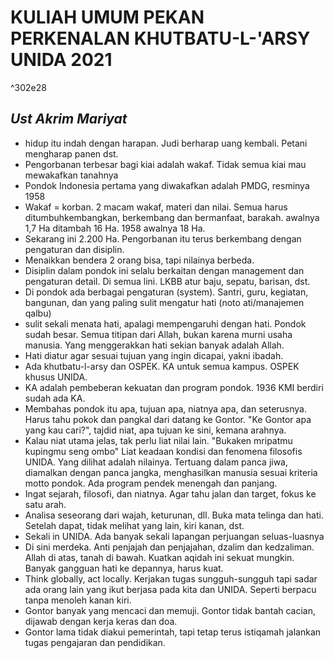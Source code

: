 # KULIAH UMUM PEKAN PERKENALAN KHUTBATU-L-'ARSY UNIDA 2021

^302e28

## *Ust Akrim Mariyat* 
+ hidup itu indah dengan harapan. Judi berharap uang kembali. Petani mengharap panen dst.
+ Pengorbanan terbesar bagi kiai adalah wakaf. Tidak semua kiai mau mewakafkan tanahnya
+ Pondok Indonesia pertama yang diwakafkan adalah PMDG, resminya 1958
+ Wakaf = korban. 2 macam wakaf, materi dan nilai. Semua harus ditumbuhkembangkan, berkembang dan bermanfaat, barakah. awalnya 1,7 Ha ditambah 16 Ha. 1958 awalnya 18 Ha.
+ Sekarang ini 2.200 Ha. Pengorbanan itu terus berkembang dengan pengaturan dan disiplin.
+ Menaikkan bendera 2 orang bisa, tapi nilainya berbeda.
+ Disiplin dalam pondok ini selalu berkaitan dengan management dan pengaturan detail. Di semua lini. LKBB atur baju, sepatu, barisan, dst. 
+ Di pondok ada berbagai pengaturan (system). Santri, guru, kegiatan, bangunan, dan yang paling sulit mengatur hati (noto ati/manajemen qalbu)
+ sulit sekali menata hati, apalagi mempengaruhi dengan hati. Pondok sudah besar. Semua titipan dari Allah, bukan karena murni usaha manusia. Yang menggerakkan hati sekian banyak adalah Allah.
+ Hati diatur agar sesuai tujuan yang ingin dicapai, yakni ibadah.
+ Ada khutbatu-l-arsy dan OSPEK. KA untuk semua kampus. OSPEK khusus UNIDA.
+ KA adalah pembeberan kekuatan dan program pondok. 1936 KMI berdiri sudah ada KA.
+ Membahas pondok itu apa, tujuan apa, niatnya apa, dan seterusnya. Harus tahu pokok dan pangkal dari datang ke Gontor. "Ke Gontor apa yang kau cari?", tajdid niat, apa tujuan ke sini, kemana arahnya.
+ Kalau niat utama jelas, tak perlu liat nilai lain. "Bukaken mripatmu kupingmu seng ombo" Liat keadaan kondisi dan fenomena filosofis UNIDA.  Yang dilihat adalah nilainya. Tertuang dalam panca jiwa, diamalkan dengan panca jangka, menghasilkan manusia sesuai kriteria motto pondok. Ada program pendek menengah dan panjang.
+ Ingat sejarah, filosofi, dan niatnya. Agar tahu jalan dan target, fokus ke satu arah.
+ Analisa seseorang dari wajah, keturunan, dll. Buka mata telinga dan hati. Setelah dapat, tidak melihat yang lain, kiri kanan, dst.
+ Sekali in UNIDA. Ada banyak sekali lapangan perjuangan seluas-luasnya
+ Di sini merdeka. Anti penjajah dan penjajahan, dzalim dan kedzaliman. Allah di atas, tanah di bawah. Kuatkan aqidah ini sekuat mungkin. Banyak gangguan hati ke depannya, harus kuat.
+ Think globally, act locally. Kerjakan tugas sungguh-sungguh tapi sadar ada orang lain yang ikut berjasa pada kita dan UNIDA. Seperti berpacu tanpa menoleh kanan kiri. 
+ Gontor banyak yang mencaci dan memuji. Gontor tidak bantah cacian, dijawab dengan kerja keras dan doa.
+ Gontor lama tidak diakui pemerintah, tapi tetap terus istiqamah jalankan tugas pengajaran dan pendidikan. 